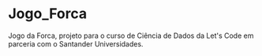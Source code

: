 # Jogo_Forca
Jogo da Forca, projeto para o curso de Ciência de Dados da Let's Code em parceria com o Santander Universidades.
